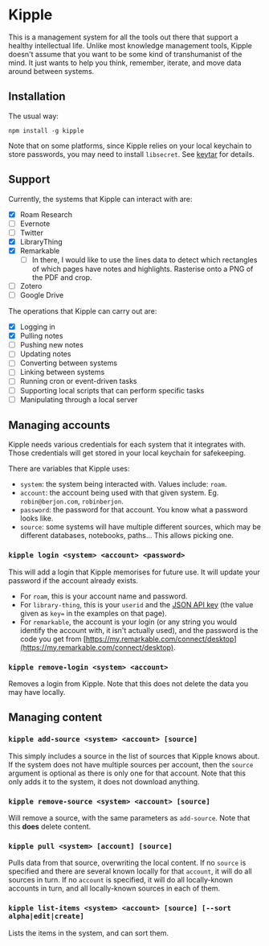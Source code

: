 
# Kipple

This is a management system for all the tools out there that support a healthy intellectual life.
Unlike most knowledge management tools, Kipple doesn't assume that you want to be some kind of
transhumanist of the mind. It just wants to help you think, remember, iterate, and move data
around between systems.

## Installation

The usual way:

```
npm install -g kipple
```

Note that on some platforms, since Kipple relies on your local keychain to store passwords, you may
need to install `libsecret`. See [keytar](https://github.com/atom/node-keytar) for details.

## Support

Currently, the systems that Kipple can interact with are:

- [x] Roam Research
- [ ] Evernote
- [ ] Twitter
- [x] LibraryThing
- [x] Remarkable
  - [ ] In there, I would like to use the lines data
        to detect which rectangles of which pages
        have notes and highlights. Rasterise onto
        a PNG of the PDF and crop. 
- [ ] Zotero
- [ ] Google Drive

The operations that Kipple can carry out are:

- [x] Logging in
- [x] Pulling notes
- [ ] Pushing new notes
- [ ] Updating notes
- [ ] Converting between systems
- [ ] Linking between systems
- [ ] Running cron or event-driven tasks
- [ ] Supporting local scripts that can perform specific tasks
- [ ] Manipulating through a local server

## Managing accounts

Kipple needs various credentials for each system that it integrates with. Those credentials will get
stored in your local keychain for safekeeping.

There are variables that Kipple uses:
* `system`: the system being interacted with. Values include: `roam`.
* `account`: the account being used with that given system. Eg. `robin@berjon.com`, `robinberjon`.
* `password`: the password for that account. You know what a password looks like.
* `source`: some systems will have multiple different sources, which may be different databases,
  notebooks, paths… This allows picking one.

### `kipple login <system> <account> <password>`

This will add a login that Kipple memorises for future use. It will update your password if the
account already exists.

* For `roam`, this is your account name and password.
* For `library-thing`, this is your `userid` and the
  [JSON API key](http://www.librarything.com/api/json.php) (the value given as `key=` in the
  examples on that page).
* For `remarkable`, the account is your login (or any string you would identify the account with,
  it isn't actually used), and the password is the code you get from
  [https://my.remarkable.com/connect/desktop](https://my.remarkable.com/connect/desktop).

### `kipple remove-login <system> <account>`

Removes a login from Kipple. Note that this does not delete the data you may have locally.

## Managing content

### `kipple add-source <system> <account> [source]`

This simply includes a source in the list of sources that Kipple knows about. If the system does not
have multiple sources per account, then the `source` argument is optional as there is only one for
that account. Note that this only adds it to the system, it does not download anything.

### `kipple remove-source <system> <account> [source]`

Will remove a source, with the same parameters as `add-source`. Note that this **does** delete
content.

### `kipple pull <system> [account] [source]`

Pulls data from that source, overwriting the local content. If no `source` is specified and there
are several known locally for that `account`, it will do all sources in turn. If no `account` is
specified, it will do all locally-known accounts in turn, and all locally-known sources in each of
them.

### `kipple list-items <system> <account> [source] [--sort alpha|edit|create]`

Lists the items in the system, and can sort them.
